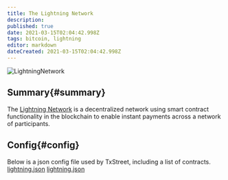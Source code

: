 ```yaml
---
title: The Lightning Network
description:
published: true
date: 2021-03-15T02:04:42.998Z
tags: bitcoin, lightning
editor: markdown
dateCreated: 2021-03-15T02:04:42.998Z
---
```


![LightningNetwork](https://txstreet.com/static/img/singles/house_logos/lightning.png)

## Summary{#summary}

The [Lightning Network](https://lightning.network/) is a decentralized network using smart contract functionality in the blockchain to enable instant payments across a network of participants.


## Config{#config}

Below is a json config file used by TxStreet, including a list of contracts. [lightning.json](/bitcoin/houses/lightning.json) [lightning.json](/bitcoin/houses/lightning.json)
